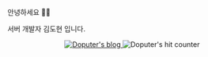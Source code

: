 안녕하세요 👋🏻

서버 개발자 김도현 입니다.

<p align="center">

<a href="https://ggh-png.github.io/">

<img src="https://img.shields.io/badge/Blog-181717?style=flat-square&logo=GitHub&logoColor=white" alt="Doputer's blog" />

</a>

<img src="https://hits.seeyoufarm.com/api/count/incr/badge.svg?url=https%3A%2F%2Fgithub.com%2Fdoputer&count_bg=%2379C83D&title_bg=%23555555&icon=ghostery.svg&icon_color=%23FFFFFF&title=hits&edge_flat=false" alt="Doputer's hit counter" />

</p>